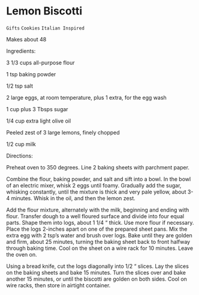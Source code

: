 # Lemon Biscotti

`Gifts` `Cookies` `Italian Inspired`

Makes about 48 

Ingredients:

3 1/3 cups all-purpose flour 

1 tsp baking powder 

1/2 tsp salt 

2 large eggs, at room temperature, plus 1 extra, for the egg wash

1 cup plus 3 Tbsps sugar

1/4 cup extra light olive oil

Peeled zest of 3 large lemons, finely chopped

1/2 cup milk 

Directions:

Preheat oven to 350 degrees. Line 2 baking sheets with parchment paper. 

Combine the flour, baking powder, and salt and sift into a bowl. In the bowl of an electric mixer, whisk 2 eggs until foamy. Gradually add the sugar, whisking constantly, until the mixture is thick and very pale yellow, about 3-4 minutes. Whisk in the oil, and then the lemon zest. 

Add the flour mixture, alternately with the milk, beginning and ending with flour. Transfer dough to a well floured surface and divide into four equal parts. Shape them into logs, about 1 1/4 “ thick. Use more flour if necessary. Place the logs 2-inches apart on one of the prepared sheet pans. Mix the extra egg with 2 tsp’s water and brush over logs. Bake until they are golden and firm, about 25 minutes, turning the baking sheet back to front halfway through baking time. Cool on the sheet on a wire rack for 10 minutes. Leave the oven on. 

Using a bread knife, cut the logs diagonally into 1/2 “ slices. Lay the slices on the baking sheets and bake 15 minutes. Turn the slices over and bake another 15 minutes, or until the biscotti are golden on both sides. Cool on wire racks, then store in airtight container. 
